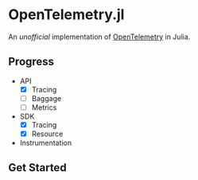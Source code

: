 # OpenTelemetry.jl

An *unofficial* implementation of [OpenTelemetry](https://opentelemetry.io/) in Julia.

## Progress

- API
    - [x] Tracing
    - [ ] Baggage
    - [ ] Metrics
- SDK
    - [x] Tracing
    - [x] Resource
- Instrumentation

## Get Started
